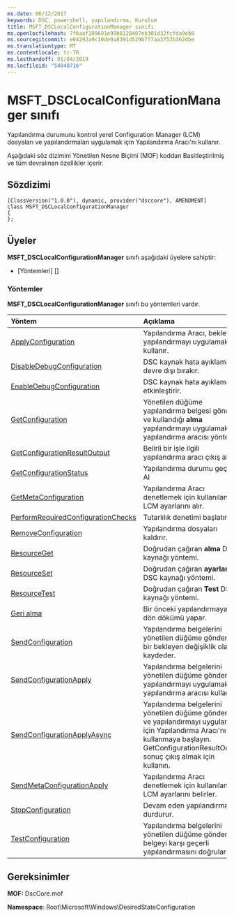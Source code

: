 ```yaml
---
ms.date: 06/12/2017
keywords: DSC, powershell, yapılandırma, Kurulum
title: MSFT_DSCLocalConfigurationManager sınıfı
ms.openlocfilehash: 7f6aaf209601e99b0120407eb301d32fcfda9eb8
ms.sourcegitcommit: e04292a9c10de9a8391d529b7f7aa3753b362dbe
ms.translationtype: MT
ms.contentlocale: tr-TR
ms.lasthandoff: 01/04/2019
ms.locfileid: "54048716"
---
```

# <a name="msftdsclocalconfigurationmanager-class"></a>MSFT_DSCLocalConfigurationManager sınıfı

Yapılandırma durumunu kontrol yerel Configuration Manager (LCM) dosyaları ve yapılandırmaları uygulamak için Yapılandırma Aracı'nı kullanır.

Aşağıdaki söz dizimini Yönetilen Nesne Biçimi (MOF) koddan Basitleştirilmiş ve tüm devralınan özellikler içerir.

## <a name="syntax"></a>Sözdizimi

```
[ClassVersion("1.0.0"), dynamic, provider("dsccore"), AMENDMENT]
class MSFT_DSCLocalConfigurationManager
{
};
```

## <a name="members"></a>Üyeler

**MSFT_DSCLocalConfigurationManager** sınıfı aşağıdaki üyelere sahiptir:

- [Yöntemleri] []

### <a name="methods"></a>Yöntemler

**MSFT_DSCLocalConfigurationManager** sınıfı bu yöntemleri vardır.

|Yöntem |Açıklama |
|:--- |:---|
| [ApplyConfiguration](msft-dsclocalconfigurationmanager-applyconfiguration.md)| Yapılandırma Aracı, bekleyen yapılandırmayı uygulamak için kullanır.|
| [DisableDebugConfiguration](msft-dsclocalconfigurationmanager-disabledebugconfiguration.md)| DSC kaynak hata ayıklama devre dışı bırakır.|
| [EnableDebugConfiguration](msft-dsclocalconfigurationmanager-enabledebugconfiguration.md)| DSC kaynak hata ayıklamasını etkinleştirir.|
| [GetConfiguration](msft-dsclocalconfigurationmanager-getconfiguration.md)| Yönetilen düğüme yapılandırma belgesi gönderir ve kullandığı **alma** yapılandırmayı uygulamak için yapılandırma aracısı yöntemi.|
| [GetConfigurationResultOutput](msft-dsclocalconfigurationmanager-getconfigurationresultoutput.md)| Belirli bir işle ilgili yapılandırma aracı çıkış alır.|
| [GetConfigurationStatus](msft-dsclocalconfigurationmanager-getconfigurationstatus.md)| Yapılandırma durumu geçmişi Al|
| [GetMetaConfiguration](msft-dsclocalconfigurationmanager-getmetaconfiguration.md)| Yapılandırma Aracı denetlemek için kullanılan LCM ayarlarını alır.|
| [PerformRequiredConfigurationChecks](msft-dsclocalconfigurationmanager-performrequiredconfigurationchecks.md)| Tutarlılık denetimi başlatır.|
| [RemoveConfiguration](msft-dsclocalconfigurationmanager-removeconfiguration.md)| Yapılandırma dosyaları kaldırır.|
| [ResourceGet](msft-dsclocalconfigurationmanager-resourceget.md)| Doğrudan çağıran **alma** DSC kaynağı yöntemi.|
| [ResourceSet](msft-dsclocalconfigurationmanager-resourceset.md)| Doğrudan çağıran **ayarlamak** DSC kaynağı yöntemi.|
| [ResourceTest](msft-dsclocalconfigurationmanager-resourcetest.md)| Doğrudan çağıran **Test** DSC kaynağı yöntemi.|
| [Geri alma](msft-dsclocalconfigurationmanager-rollback.md)| Bir önceki yapılandırmaya geri dön dökümü yapar.|
| [SendConfiguration](msft-dsclocalconfigurationmanager-sendconfiguration.md)| Yapılandırma belgelerini yönetilen düğüme gönderir ve bir bekleyen değişiklik olarak kaydeder.|
| [SendConfigurationApply](msft-dsclocalconfigurationmanager-sendconfigurationapply.md)| Yapılandırma belgelerini yönetilen düğüme gönderir ve yapılandırmayı uygulamak için yapılandırma aracısı kullanır.|
| [SendConfigurationApplyAsync](msft-dsclocalconfigurationmanager-sendconfigurationapplyasync.md)| Yapılandırma belgelerini yönetilen düğüme gönderin ve yapılandırmayı uygulamak için Yapılandırma Aracı'nı kullanmaya başlayın. GetConfigurationResultOutput sonuç çıkış almak için kullanın.|
| [SendMetaConfigurationApply](msft-dsclocalconfigurationmanager-sendmetaconfigurationapply.md)| Yapılandırma Aracı denetlemek için kullanılan LCM ayarlarını belirler.|
| [StopConfiguration](msft-dsclocalconfigurationmanager-stopconfiguration.md)| Devam eden yapılandırma durdurur.|
| [TestConfiguration](msft-dsclocalconfigurationmanager-testconfiguration.md)| Yapılandırma belgelerini yönetilen düğüme gönderir ve belgeyi karşı geçerli yapılandırmasını doğrular.|

## <a name="requirements"></a>Gereksinimler

**MOF:** DscCore.mof

**Namespace**: Root\Microsoft\Windows\DesiredStateConfiguration